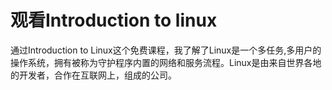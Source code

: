 # 观看Introduction to linux
通过Introduction to Linux这个免费课程，我了解了Linux是一个多任务,多用户的操作系统，拥有被称为守护程序内置的网络和服务流程。Linux是由来自世界各地的开发者，合作在互联网上，组成的公司。
